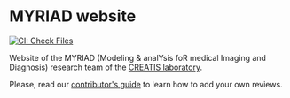 # MYRIAD website

[![CI: Check Files](https://github.com/creatis-myriad/creatis-myriad.github.io/actions/workflows/check-files.yml/badge.svg?branch=main)](https://github.com/creatis-myriad/creatis-myriad.github.io/actions/workflows/check-files.yml?query=branch%3Amain)


Website of the MYRIAD (Modeling & analYsis foR medical Imaging and Diagnosis) research team of the [CREATIS laboratory](https://www.creatis.insa-lyon.fr/site7/fr).

Please, read our [contributor's guide](how-to-contribute.md) to learn how to add your own reviews.